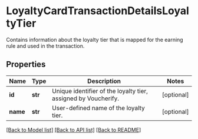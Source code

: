 # LoyaltyCardTransactionDetailsLoyaltyTier

Contains information about the loyalty tier that is mapped for the earning rule and used in the transaction.

## Properties

Name | Type | Description | Notes
------------ | ------------- | ------------- | -------------
**id** | **str** | Unique identifier of the loyalty tier, assigned by Voucherify. | [optional] 
**name** | **str** | User-defined name of the loyalty tier. | [optional] 

[[Back to Model list]](../README.md#documentation-for-models) [[Back to API list]](../README.md#documentation-for-api-endpoints) [[Back to README]](../README.md)


